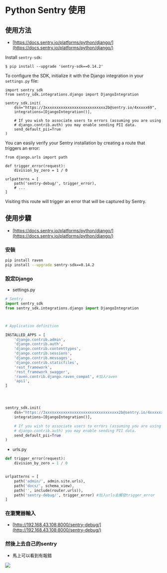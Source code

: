 ﻿# Python Sentry 使用



## 使用方法

- [https://docs.sentry.io/platforms/python/django/](https://docs.sentry.io/platforms/python/django/)


Install  `sentry-sdk`:

```
$ pip install --upgrade 'sentry-sdk==0.14.2'

```

To configure the SDK, initialize it with the Django integration in your  `settings.py`  file:

```
import sentry_sdk
from sentry_sdk.integrations.django import DjangoIntegration

sentry_sdk.init(
    dsn="https://3xxxxxxxxxxxxxxxxxxxxxxxxxxx2b@sentry.io/4xxxxx69",
    integrations=[DjangoIntegration()],

    # If you wish to associate users to errors (assuming you are using
    # django.contrib.auth) you may enable sending PII data.
    send_default_pii=True
)

```

You can easily verify your Sentry installation by creating a route that triggers an error:

```
from django.urls import path

def trigger_error(request):
    division_by_zero = 1 / 0

urlpatterns = [
    path('sentry-debug/', trigger_error),
    # ...
]

```

Visiting this route will trigger an error that will be captured by Sentry.






## 使用步驟

- [https://docs.sentry.io/platforms/python/django/](https://docs.sentry.io/platforms/python/django/)

### 安裝

```bash
pip install raven
pip install --upgrade sentry-sdk==0.14.2
```


### 設定Django

- settings.py

```py
# Sentry
import sentry_sdk
from sentry_sdk.integrations.django import DjangoIntegration



# Application definition

INSTALLED_APPS = [
    'django.contrib.admin',
    'django.contrib.auth',
    'django.contrib.contenttypes',
    'django.contrib.sessions',
    'django.contrib.messages',
    'django.contrib.staticfiles',
    'rest_framework',
    'rest_framework_swagger',
    'raven.contrib.django.raven_compat', #加入raven
    'api1',
]




sentry_sdk.init(
    dsn="https://3xxxxxxxxxxxxxxxxxxxxxxxxxxxxxxxxx2b@sentry.io/4xxxxxxxxxxxxxxx",
    integrations=[DjangoIntegration()],

    # If you wish to associate users to errors (assuming you are using
    # django.contrib.auth) you may enable sending PII data.
    send_default_pii=True
)
```

- urls.py

```py
def trigger_error(request):
    division_by_zero = 1 / 0


urlpatterns = [
    path('admin/', admin.site.urls),
    path('docs/', schema_view),
    path('', include(router.urls)),
    path('sentry-debug/', trigger_error) #加入urls去觸發trigger_error
]
```




### 在瀏覽器輸入

- [http://192.168.43.108:8000/sentry-debug/](http://192.168.43.108:8000/sentry-debug/)



### 然後上去自己的sentry

- 馬上可以看到有報錯


![](https://trello-attachments.s3.amazonaws.com/5e61ca539e20942c41c22c4a/5e61ca986670c26011a76758/2bb7ebc9c7c6da69946a5b74bda95c6e/image.png)
